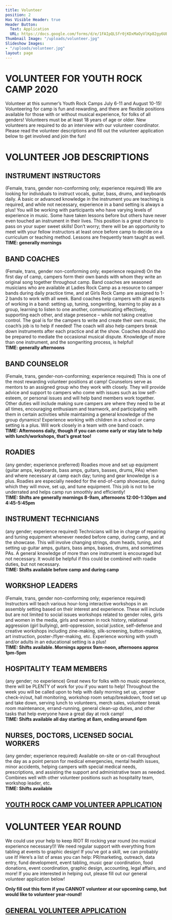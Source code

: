 ```yaml
---
title: Volunteer
position: 2
Has Visible Header: true
Header Button:
  Text: Application
  URL: https://docs.google.com/forms/d/e/1FAIpQLSfr0jKDxMaOyVlKp82gy6UEfOXsWpo06u7fpPT29XSSo7RaIA/viewform?usp=sf_link
Thumbnail Image: "/uploads/volunteer.jpg"
Slideshow Images:
- "/uploads/volunteer.jpg"
layout: page
---
```


# VOLUNTEER FOR YOUTH ROCK CAMP 2020
Volunteer at this summer’s Youth Rock Camps July 6-11 and August 10-15! Volunteering for camp is fun and rewarding, and there are flexible positions available for those with or without musical experience, for folks of all genders! Volunteers must be at least 18 years of age or older. New volunteers are required to do an interview with our volunteer coordinator. Please read the volunteer descriptions and fill out the volunteer application below to get involved and join the fun!


# VOLUNTEER JOB DESCRIPTIONS

## INSTRUMENT INSTRUCTORS 
(Female, trans, gender non-conforming only; experience required) We are looking for individuals to instruct vocals, guitar, bass, drums, and keyboards daily. A basic or advanced knowledge in the instrument you are teaching is required, and while not necessary, experience in a band setting is always a plus! You will be working with participants who have varying levels of experience in music. Some have taken lessons before but others have never even touched an instrument in their lives. This position is a great chance to pass on your super sweet skills! Don’t worry; there will be an opportunity to meet with your fellow instructors at least once before camp to decide on a curriculum or teaching method. Lessons are frequently team taught as well.  
**TIME: generally mornings**

## BAND COACHES
(Female, trans, gender non-conforming only; experience required) On the first day of camp, campers form their own bands with whom they write an original song together throughout camp. Band coaches are seasoned musicians who are available at Ladies Rock Camp as a resource to camper bands during daily practice time, and at Girls Rock Camp are assigned to 1-2 bands to work with all week. Band coaches help campers with all aspects of working in a band: setting up, tuning, songwriting, learning to play as a group, learning to listen to one another, communicating effectively, supporting each other, and stage presence – while not taking creative control. The goal is for the campers to write and create their own music, the coach’s job is to help if needed! The coach will also help campers break down instruments after each practice and at the show. Coaches should also be prepared to mediate the occasional musical dispute. Knowledge of more than one instrument, and the songwriting process, is helpful!  
**TIME: generally afternoons**

## BAND COUNSELOR
(Female, trans, gender-non-conforming; experience required) This is one of the most rewarding volunteer positions at camp! Counselors serve as mentors to an assigned group who they work with closely. They will provide advice and support to campers who come with issues such as low self-esteem, or personal issues and will help band members work together. Other duties will include making sure campers are where they need to be at all times, encouraging enthusiasm and teamwork, and participating with them in certain activities while maintaining a general knowledge of the group dynamics! Experience working with children in a school or camp setting is a plus.  Will work closely in a team with one band coach.  
**TIME: Afternoons daily, though if you can come early or stay late to help with lunch/workshops, that’s great too!**

## ROADIES
(any gender; experience preferred) Roadies move and set up equipment (guitar amps, keyboards, bass amps, guitars, basses, drums, PAs) when and where necessary at camp each day; tuning and gear knowledge is a plus. Roadies are especially needed for the end-of-camp showcase, during which they will move, set up, and tune equipment. This job is not to be underrated and helps camp run smoothly and efficiently!  
**TIME: Shifts are generally mornings 8-9am, afternoons 12:00-1:30pm and 4:45-5:45pm**

## INSTRUMENT TECHNICIANS
(any gender; experience required) Technicians will be in charge of repairing and tuning equipment whenever needed before camp, during camp, and at the showcase. This will involve changing strings, drum heads, tuning, and setting up guitar amps, guitars, bass amps, basses, drums, and sometimes PAs. A general knowledge of more than one instrument is encouraged but not necessary. It would be helpful if this could be combined with roadie duties, but not necessary.  
**TIME: Shifts available before camp and during camp**

## WORKSHOP LEADERS 
(Female, trans, gender non-conforming only; experience required) Instructors will teach various hour-long interactive workshops in an assembly setting based on their interest and experience. These will include but are not limited to social issues workshops related to gender roles, girls and women in the media, girls and women in rock history, relational aggression (girl bullying), anti-oppression, social justice, self-defense and creative workshops including zine-making, silk-screening, button-making, art instruction, poster-/flyer-making, etc. Experience working with youth and/or adults in an educational setting is a plus!  
**TIME: Shifts available. Mornings approx 9am-noon, afternoons approx 1pm-5pm**

## HOSPITALITY TEAM MEMBERS
(any gender; no experience) Great news for folks with no music experience, there will be PLENTY of work for you if you want to help! Throughout the week you will be called upon to help with daily morning set up, camper check-in/out, hall monitoring, workshop room setup/breakdown, food set up and take down, serving lunch to volunteers, merch sales, volunteer break room maintenance, errand-running, general clean-up duties, and other tasks that help everyone have a great day at rock camp!  
**TIME: Shifts available all day starting at 8am, ending around 6pm**

## NURSES, DOCTORS, LICENSED SOCIAL WORKERS
(any gender; experience required) Available on-site or on-call throughout the day as a point person for medical emergencies, mental health issues, minor accidents, helping campers with special medical needs, prescriptions, and assisting the support and administrative team as needed. Combines well with other volunteer positions such as hospitality team, workshop leader, etc.  
**TIME: Shifts available**

## [YOUTH ROCK CAMP VOLUNTEER APPLICATION](https://docs.google.com/forms/d/e/1FAIpQLSc8mE8a0zEvIrGByHAof9Hz9l8z1XbAr7MiwkXaP6Hvmgz21g/viewform?usp=sf_link)
 
# VOLUNTEER YEAR ROUND
We could use your help to keep RIOT RI rocking year round (no musical experience necessary!)!  We need regular support with everything from tabling at events to graphic design!  If you’ve got a skill, we can probably use it!  Here’s a list of areas you can help: PR/marketing, outreach, data entry, fund development, event tabling, music gear coordination, food donations, event coordination, graphic design, accounting, legal affairs, and more!  If you are interested in helping out, please fill out our general volunteer application below!

**Only fill out this form if you CANNOT volunteer at our upcoming camp, but would like to volunteer year-round!**

## [GENERAL VOLUNTEER APPLICATION](https://docs.google.com/forms/d/e/1FAIpQLSegxsGeOuD87R7Rti-W8KNR2_rZVDpzUju3LUIphWB2amjIlQ/viewform?formkey=cnVqbFhWbzd2Wlc3VXJtb3YwVHBwSnc6MA..#gid=0)





